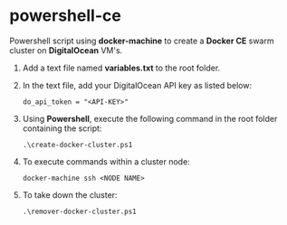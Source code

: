 # powershell-ce
Powershell script using **docker-machine** to create a **Docker CE** swarm cluster on **DigitalOcean** VM's.
1. Add a text file named **variables.txt** to the root folder.
2. In the text file, add your DigitalOcean API key as listed below:

   `do_api_token = "<API-KEY>"`

3. Using **Powershell**, execute the following command in the root folder containing the script:

   `.\create-docker-cluster.ps1`
   
4. To execute commands within a cluster node:

   `docker-machine ssh <NODE NAME>`
   
5. To take down the cluster:

   `.\remover-docker-cluster.ps1`
